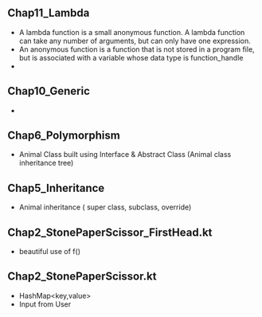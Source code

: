 
## Chap11_Lambda
- A lambda function is a small anonymous function. A lambda function can take any number of arguments, but can only have one expression.
- An anonymous function is a function that is not stored in a program file, but is associated with a variable whose data type is function_handle
-


## Chap10_Generic
- 

## Chap6_Polymorphism
- Animal Class built using Interface & Abstract Class (Animal class inheritance tree)

## Chap5_Inheritance
- Animal inheritance ( super class, subclass, override)

## Chap2_StonePaperScissor_FirstHead.kt
- beautiful use of f()

## Chap2_StonePaperScissor.kt
- HashMap<key,value>
- Input from User

